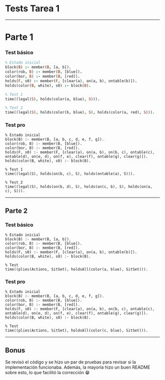 # Tests Tarea 1

---

# Parte 1

### Test básico 

```prolog
% Estado inicial
block(B) :- member(B, [a, b]).
color(rob, B) :- member(B, [blue]).
color(bor, B) :- member(B, [red]).
holds(F, s0) :- member(F, [clear(a), on(a, b), ontable(b)]).
holds(color(B, white), s0) :- block(B).

% Test 1
time((legal(S), holds(color(a, blue), S))).

% Test 2
time((legal(S), holds(color(b, blue), S), holds(color(a, red), S))).
```

### Test pro

```
% Estado inicial
block(B) :- member(B, [a, b, c, d, e, f, g]).
color(rob, B) :- member(B, [blue]).
color(bor, B) :- member(B, [red]).
holds(F, s0) :- member(F, [clear(a), on(a, b), on(b, c), ontable(c), ontable(d), on(e, d), on(f, e), clear(f), ontable(g), clear(g)]).
holds(color(B, white), s0) :- block(B).

% Test 1
time((legal(S), holds(on(b, c), S), holds(ontable(a), S))).

% Test 2
time((legal(S), holds(on(b, d), S), holds(on(c, b), S), holds(on(a, c), S))).
```

---

## Parte 2

### Test básico

```
% Estado inicial
block(B) :- member(B, [a, b]).
color(rob, B) :- member(B, [blue]).
color(bor, B) :- member(B, [red]).
holds(F, s0) :- member(F, [clear(a), on(a, b), ontable(b)]).
holds(color(B, white), s0) :- block(B).

% Test
time((plies(Actions, SitSet), holdsAll(color(a, blue), SitSet))).
```

### Test pro

```
% Estado inicial
block(B) :- member(B, [a, b, c, d, e, f, g]).
color(rob, B) :- member(B, [blue]).
color(bor, B) :- member(B, [red]).
holds(F, s0) :- member(F, [clear(a), on(a, b), on(b, c), ontable(c), ontable(d), on(e, d), on(f, e), clear(f), ontable(g), clear(g)]).
holds(color(B, white), s0) :- block(B).

% Test
time((plies(Actions, SitSet), holdsAll(color(c, blue), SitSet))).
```

---

## Bonus

Se revisó el código y se hizo un par de pruebas para revisar si la implementación funcionaba. Además, la mayoría hizo un buen README sobre esto, lo que facilitó la corrección :grin: